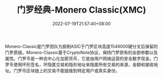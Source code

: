 ﻿---
weight: 
title: "门罗经典-Monero Classic(XMC)"
description: "Monero-Classic是门罗团队为抵制ASIC于门罗区块高度1546000硬分叉后保留的门罗原链"
date: 2022-07-19T21:57:40+08:00
lastmod: 2022-07-19T16:45:40+08:00
draft: false
authors: ["seven"]
featuredImage: "menluojingdian-monero-classicxmc.webp"
link: "https://www.getmonero.org/"
tags: ["数字代币","门罗经典-Monero Classic(XMC)"]
categories: ["navigation"]
navigation: ["数字代币"]
lightgallery: true
toc: true
pinned: false
recommend: false
recommend1: false
---
Monero-Classic是门罗团队为抵制ASIC于门罗区块高度1546000硬分叉后保留的门罗原链。Monero-Classic基于CryptoNote协议，保持门罗原有的全部参数以及属性。门罗币是一种去中心化加密货币，它是由用户网络运营的安全数字现金。门罗币使用环形签名，环隐匿交易和隐形地址来隐匿所有交易的来源，金额和接收地址。门罗币区块链上的交易不能链接到特定用户或真实身份。
